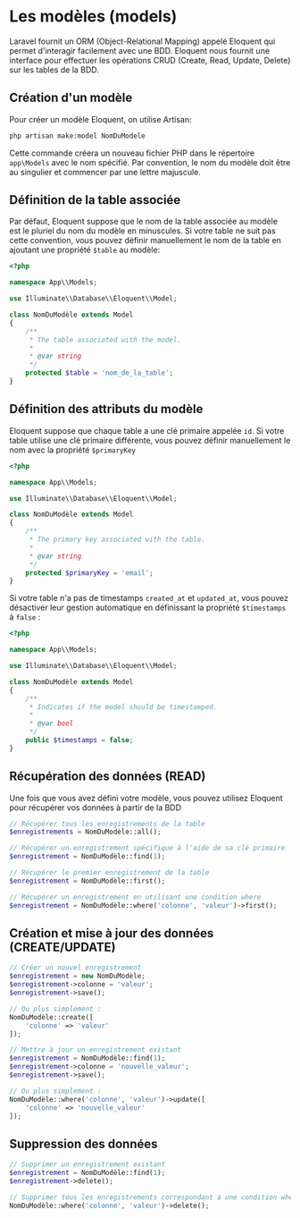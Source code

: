 # Les modèles (models)

Laravel fournit un ORM (Object-Relational Mapping) appelé Eloquent qui permet d'interagir facilement avec une BDD.
Eloquent nous fournit une interface pour effectuer les opérations CRUD (Create, Read, Update, Delete) sur les tables de la BDD.

## Création d'un modèle

Pour créer un modèle Eloquent, on utilise Artisan:
```bash
php artisan make:model NomDuModele
```

Cette commande créera un nouveau fichier PHP dans le répertoire `app\Models` avec le nom spécifié. Par convention, le nom du modèle
doit être au singulier et commencer par une lettre majuscule.

## Définition de la table associée

Par défaut, Eloquent suppose que le nom de la table associée au modèle est le pluriel du nom du modèle en minuscules.
Si votre table ne suit pas cette convention, vous pouvez définir manuellement le nom de la table en ajoutant une propriété `$table` au modèle:

```php
<?php

namespace App\\Models;

use Illuminate\\Database\\Eloquent\\Model;

class NomDuModèle extends Model
{
    /**
     * The table associated with the model.
     *
     * @var string
     */
    protected $table = 'nom_de_la_table';
}
```

## Définition des attributs du modèle
Eloquent suppose que chaque table a une clé primaire appelée `id`. Si votre table utilise une clé primaire différente, vous pouvez définir manuellement le nom avec la propriété `$primaryKey`

```php
<?php

namespace App\\Models;

use Illuminate\\Database\\Eloquent\\Model;

class NomDuModèle extends Model
{
    /**
     * The primary key associated with the table.
     *
     * @var string
     */
    protected $primaryKey = 'email';
}
```

Si votre table n'a pas de timestamps `created_at` et `updated_at`, vous pouvez désactiver leur gestion automatique en définissant la propriété `$timestamps` à `false` :

```php
<?php

namespace App\\Models;

use Illuminate\\Database\\Eloquent\\Model;

class NomDuModèle extends Model
{
    /**
     * Indicates if the model should be timestamped.
     *
     * @var bool
     */
    public $timestamps = false;
}

```

## Récupération des données (READ)

Une fois que vous avez défini votre modèle, vous pouvez utilisez Eloquent pour récupérer vos données à partir de la BDD
```php
// Récupérer tous les enregistrements de la table
$enregistrements = NomDuModèle::all();

// Récupérer un enregistrement spécifique à l'aide de sa clé primaire
$enregistrement = NomDuModèle::find(1);

// Récupérer le premier enregistrement de la table
$enregistrement = NomDuModèle::first();

// Récupérer un enregistrement en utilisant une condition where
$enregistrement = NomDuModèle::where('colonne', 'valeur')->first();
```

## Création et mise à jour des données (CREATE/UPDATE)

```php
// Créer un nouvel enregistrement
$enregistrement = new NomDuModèle;
$enregistrement->colonne = 'valeur';
$enregistrement->save();

// Ou plus simplement :
NomDuModèle::create([
    'colonne' => 'valeur'
]);

// Mettre à jour un enregistrement existant
$enregistrement = NomDuModèle::find(1);
$enregistrement->colonne = 'nouvelle_valeur';
$enregistrement->save();

// Ou plus simplement :
NomDuModèle::where('colonne', 'valeur')->update([
    'colonne' => 'nouvelle_valeur'
]);
```

## Suppression des données

```php
// Supprimer un enregistrement existant
$enregistrement = NomDuModèle::find(1);
$enregistrement->delete();

// Supprimer tous les enregistrements correspondant à une condition where
NomDuModèle::where('colonne', 'valeur')->delete();
```